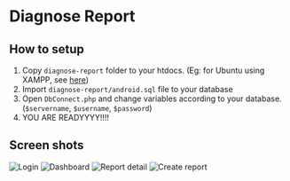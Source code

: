 # Diagnose Report

## How to setup

1. Copy `diagnose-report` folder to your htdocs. (Eg: for Ubuntu using XAMPP, see [here](https://stackoverflow.com/questions/17624936/xampp-ubuntu-cant-access-my-project-in-lampp-htdocs))
2. Import `diagnose-report/android.sql` file to your database
3. Open `DbConnect.php` and change variables according to your database. (`$servername`, `$username`, `$password`)
4. YOU ARE READYYYY!!!!

## Screen shots
![Login](/screenshots/signup.png?raw=true "Optional Title")
![Dashboard](/screenshots/dashboard.png?raw=true "Optional Title")
![Report detail](/screenshots/report_detail.png?raw=true "Optional Title")
![Create report](/screenshots/create_report.png?raw=true "Optional Title")
